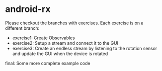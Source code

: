 android-rx
==========

Please checkout the branches with exercises. Each exercise is on a different branch:

  * exercise1: Create Observables
  * exercise2: Setup a stream and connect it to the GUI
  * exercise3: Create an endless stream by listening to the rotation sensor and update the GUI when the device is rotated

final: Some more complete example code
